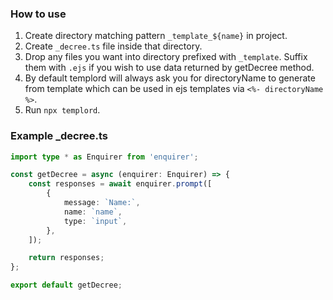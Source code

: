 ### How to use

1. Create directory matching pattern `_template_${name}` in project.
2. Create `_decree.ts` file inside that directory.
3. Drop any files you want into directory prefixed with `_template`. Suffix them with `.ejs` if you wish to use data returned by getDecree method.
4. By default templord will always ask you for directoryName to generate from template which can be used in ejs templates via `<%- directoryName %>`.
5. Run `npx templord`.

### Example \_decree.ts

```ts
import type * as Enquirer from 'enquirer';

const getDecree = async (enquirer: Enquirer) => {
    const responses = await enquirer.prompt([
        {
            message: `Name:`,
            name: `name`,
            type: `input`,
        },
    ]);

    return responses;
};

export default getDecree;
```

